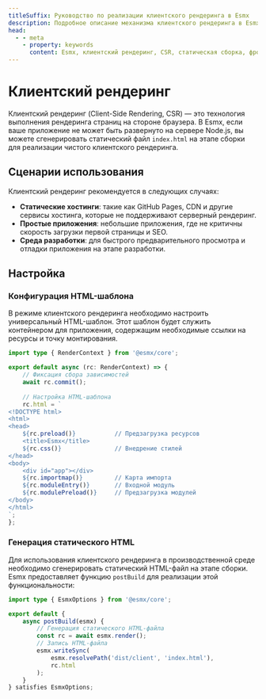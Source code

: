 ```yaml
---
titleSuffix: Руководство по реализации клиентского рендеринга в Esmx
description: Подробное описание механизма клиентского рендеринга в Esmx, включая статическую сборку, стратегии развертывания и лучшие практики, помогающие разработчикам реализовать эффективный фронтенд-рендеринг в бессерверной среде.
head:
  - - meta
    - property: keywords
      content: Esmx, клиентский рендеринг, CSR, статическая сборка, фронтенд-рендеринг, бессерверное развертывание, оптимизация производительности
---
```


# Клиентский рендеринг

Клиентский рендеринг (Client-Side Rendering, CSR) — это технология выполнения рендеринга страниц на стороне браузера. В Esmx, если ваше приложение не может быть развернуто на сервере Node.js, вы можете сгенерировать статический файл `index.html` на этапе сборки для реализации чистого клиентского рендеринга.

## Сценарии использования

Клиентский рендеринг рекомендуется в следующих случаях:

- **Статические хостинги**: такие как GitHub Pages, CDN и другие сервисы хостинга, которые не поддерживают серверный рендеринг.
- **Простые приложения**: небольшие приложения, где не критичны скорость загрузки первой страницы и SEO.
- **Среда разработки**: для быстрого предварительного просмотра и отладки приложения на этапе разработки.

## Настройка

### Конфигурация HTML-шаблона

В режиме клиентского рендеринга необходимо настроить универсальный HTML-шаблон. Этот шаблон будет служить контейнером для приложения, содержащим необходимые ссылки на ресурсы и точку монтирования.

```ts title="src/entry.server.ts"
import type { RenderContext } from '@esmx/core';

export default async (rc: RenderContext) => {
    // Фиксация сбора зависимостей
    await rc.commit();
    
    // Настройка HTML-шаблона
    rc.html = `
<!DOCTYPE html>
<html>
<head>
    ${rc.preload()}           // Предзагрузка ресурсов
    <title>Esmx</title>
    ${rc.css()}               // Внедрение стилей
</head>
<body>
    <div id="app"></div>
    ${rc.importmap()}         // Карта импорта
    ${rc.moduleEntry()}       // Входной модуль
    ${rc.modulePreload()}     // Предзагрузка модулей
</body>
</html>
`;
};
```

### Генерация статического HTML

Для использования клиентского рендеринга в производственной среде необходимо сгенерировать статический HTML-файл на этапе сборки. Esmx предоставляет функцию `postBuild` для реализации этой функциональности:

```ts title="src/entry.node.ts"
import type { EsmxOptions } from '@esmx/core';

export default {
    async postBuild(esmx) {
        // Генерация статического HTML-файла
        const rc = await esmx.render();
        // Запись HTML-файла
        esmx.writeSync(
            esmx.resolvePath('dist/client', 'index.html'),
            rc.html
        );
    }
} satisfies EsmxOptions;
```